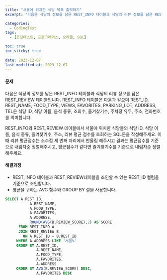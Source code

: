 ```yaml
---
title: "서울에 위치한 식당 목록 출력하기"
excerpt: "다음은 식당의 정보를 담은 REST_INFO 테이블과 식당의 리뷰 정보를 담은 REST_REVIEW 테이블입니다. REST_INFO 테이블은 다음과 같으며 REST_ID, REST_NAME, FOOD_TYPE, VIEWS, FAVORITES, PARKING_LOT, ADDRESS, TEL은 식당 ID, 식당 이름, 음식 종류, 조회수, 즐겨찾기수, 주차장 유무, 주소, 전화번호를 의미합니다."

categories:
  - CodingTest
tags:
  - [코딩테스트, 프로그래머스, 오라클, SQL]

toc: true
toc_sticky: true
 
date: 2023-12-07
last_modified_at: 2023-12-07
---
```


#### 문제
다음은 식당의 정보를 담은 REST_INFO 테이블과 식당의 리뷰 정보를 담은 REST_REVIEW 테이블입니다. REST_INFO 테이블은 다음과 같으며 REST_ID, REST_NAME, FOOD_TYPE, VIEWS, FAVORITES, PARKING_LOT, ADDRESS, TEL은 식당 ID, 식당 이름, 음식 종류, 조회수, 즐겨찾기수, 주차장 유무, 주소, 전화번호를 의미합니다.

REST_INFO와 REST_REVIEW 테이블에서 서울에 위치한 식당들의 식당 ID, 식당 이름, 음식 종류, 즐겨찾기수, 주소, 리뷰 평균 점수를 조회하는 SQL문을 작성해주세요. 이때 리뷰 평균점수는 소수점 세 번째 자리에서 반올림 해주시고 결과는 평균점수를 기준으로 내림차순 정렬해주시고, 평균점수가 같다면 즐겨찾기수를 기준으로 내림차순 정렬해주세요.

#### 해결과정
 - REST_INFO 테이블과 REST_REVIEW테이블을 조인할 수 있는 REST_ID 컬럼을 기준으로 조인합니다.
 - 평균을 구하는 AVG 함수와 GROUP BY 절을 사용합니다.


```sql
SELECT A.REST_ID,
           A.REST_NAME,
           A.FOOD_TYPE,
           A.FAVORITES,
           A.ADDRESS,
           ROUND(AVG(B.REVIEW_SCORE),2) AS SCORE
      FROM REST_INFO A
      JOIN REST_REVIEW B
        ON A.REST_ID = B.REST_ID
     WHERE A.ADDRESS LIKE '서울%'
     GROUP BY A.REST_ID,
              A.REST_NAME,
              A.FOOD_TYPE,
              A.FAVORITES,
              A.ADDRESS
     ORDER BY AVG(B.REVIEW_SCORE) DESC,
              A.FAVORITES DESC
```